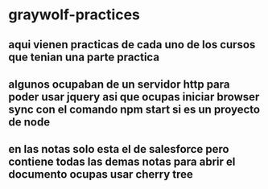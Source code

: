 # graywolf-practices

## aqui vienen practicas de cada uno de los cursos que tenian una parte practica

## algunos ocupaban de un servidor http para poder usar jquery asi que ocupas iniciar browser sync con el comando npm start si es un proyecto de node

## en las notas solo esta el de salesforce pero contiene todas las demas notas para abrir el documento ocupas usar cherry tree
